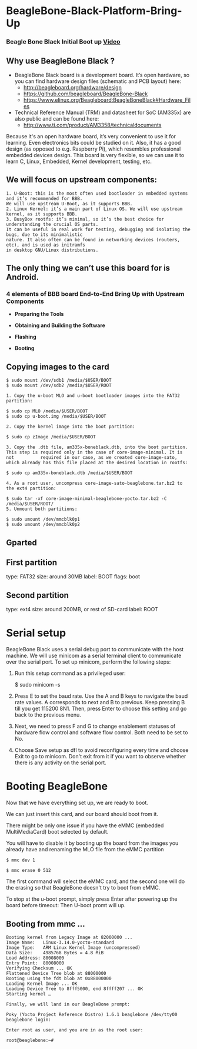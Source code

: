 # BeagleBone-Black-Platform-Bring-Up
### Beagle Bone Black Initial Boot up [Video](https://www.youtube.com/watch?v=R6c0kC25NRo&ab_channel=PranabNandy)

## Why use BeagleBone Black​ ? 

- BeagleBone Black board is a development board. It’s open hardware, so you can find hardware design files (schematic and PCB layout) here:
	-	http://beagleboard.org/hardware/design
	- 	https://github.com/beagleboard/BeagleBone-Black
	-	https://www.elinux.org/Beagleboard:BeagleBoneBlack#Hardware_Files
- Technical Reference Manual (TRM) and datasheet for SoC (AM335x) are also public and can be found here:
	-	http://www.ti.com/product/AM3358/technicaldocuments
	
Because it's an open hardware board, it’s very convenient to use it for learning. Even electronics
bits could be studied on it. Also, it has a good design (as opposed to e.g. Raspberry Pi), which
resembles professional embedded devices design. This board is very flexible, so we can use it to learn C, Linux, Embedded, Kernel development, testing, etc. 

## We will focus on upstream components:
	1. U-Boot: this is the most often used bootloader in embedded systems and it’s recommended for BBB. 
	We will use upstream U-Boot, as it supports BBB.
	2. Linux Kernel: it’s a main part of Linux OS. We will use upstream kernel, as it supports BBB.
	3. BusyBox rootfs: it’s minimal, so it’s the best choice for understanding the crucial OS parts. 
	It can be useful in real work for testing, debugging and isolating the bugs, due to its minimalistic 
	nature. It also often can be found in networking devices (routers, etc), and is used as initramfs 
	in desktop GNU/Linux distributions.

## The only thing we can’t use this board for is Android.

### 4 elements of BBB board End-to-End Bring Up with Upstream Components
-	**Preparing the Tools**

-	**Obtaining and Building the Software**

-	**Flashing**

-	**Booting**




## Copying images to the card
    $ sudo mount /dev/sdb1 /media/$USER/BOOT
    $ sudo mount /dev/sdb2 /media/$USER/ROOT
    
    1. Copy the u-boot MLO and u-boot bootloader images into the FAT32 partition:
    
    $ sudo cp MLO /media/$USER/BOOT
    $ sudo cp u-boot.img /media/$USER/BOOT

    2. Copy the kernel image into the boot partition:

    $ sudo cp zImage /media/$USER/BOOT 

    3. Copy the .dtb file, am335x-boneblack.dtb, into the boot partition. This step is required only in the case of core-image-minimal. It is not          required in our case, as we created core-image-sato, which already has this file placed at the desired location in rootfs:

    $ sudo cp am335x-boneblack.dtb /media/$USER/BOOT 

    4. As a root user, uncompress core-image-sato-beaglebone.tar.bz2 to the ext4 partition:

    $ sudo tar -xf core-image-minimal-beaglebone-yocto.tar.bz2 -C /media/$USER/ROOT/
    5. Unmount both partitions:

    $ sudo umount /dev/mmcblk0p1
    $ sudo umount /dev/mmcblk0p2


Gparted
-------------

## First partition
type: FAT32
size: around 30MB
label: BOOT
flags: boot
 
## Second partition
type: ext4
size: around 200MB, or rest of SD-card
label: ROOT

Serial setup
=================

BeagleBone Black uses a serial debug port to communicate with the host machine. We will use minicom as a serial terminal client to communicate over the serial port. To set up minicom, perform the following steps:

1. Run this setup command as a privileged user:

    $  sudo minicom -s

2. Press E to set the baud rate. Use the A and B keys to navigate the baud rate values. A corresponds to next and B to previous. Keep pressing B till you get 115200 8N1. Then, press Enter to choose this setting and go back to the previous menu.

3. Next, we need to press F and G to change enablement statuses of hardware flow control and software flow control. Both need to be set to No.

4. Choose Save setup as dfl to avoid reconfiguring every time and choose Exit to go to minicom. Don't exit from it if you want to observe whether there is any activity on the serial port.


Booting BeagleBone
====================

Now that we have everything set up, we are ready to boot.

We can just insert this card, and our board should boot from it. 

There might be only one issue if you have the eMMC (embedded MultiMediaCard) boot selected by default. 

You will have to disable it by booting up the board from the images you already have and renaming the MLO file from the eMMC partition

    $ mmc dev 1
    
    $ mmc erase 0 512

The first command will select the eMMC card, and the second one will do the erasing so that BeagleBone doesn't try to boot from eMMC.

To stop at the u-boot prompt, simply press Enter after powering up the board before timeout: Then U-boot promt will up.

## Booting from mmc ...
    Booting kernel from Legacy Image at 82000000 ...
    Image Name:   Linux-3.14.0-yocto-standard
    Image Type:   ARM Linux Kernel Image (uncompressed)
    Data Size:    4985768 Bytes = 4.8 MiB
    Load Address: 80008000
    Entry Point:  80008000
    Verifying Checksum ... OK
    Flattened Device Tree blob at 88000000
    Booting using the fdt blob at 0x88000000
    Loading Kernel Image ... OK
    Loading Device Tree to 8fff5000, end 8ffff207 ... OK
    Starting kernel …

    Finally, we will land in our BeagleBone prompt:

    Poky (Yocto Project Reference Distro) 1.6.1 beaglebone /dev/ttyO0
    beaglebone login:

    Enter root as user, and you are in as the root user:

    root@beaglebone:~# 


